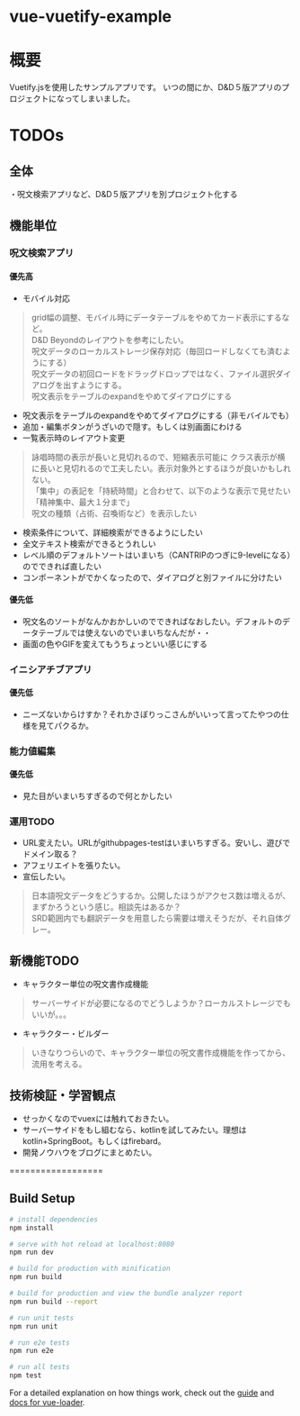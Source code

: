 # vue-vuetify-example
# 概要
Vuetify.jsを使用したサンプルアプリです。
いつの間にか、D&D５版アプリのプロジェクトになってしまいました。

# TODOs
## 全体
・呪文検索アプリなど、D&D５版アプリを別プロジェクト化する

## 機能単位
### 呪文検索アプリ
#### 優先高
* モバイル対応
> grid幅の調整、モバイル時にデータテーブルをやめてカード表示にするなど。  
> D&D Beyondのレイアウトを参考にしたい。  
> 呪文データのローカルストレージ保存対応（毎回ロードしなくても済むようにする）  
> 呪文データの初回ロードをドラッグドロップではなく、ファイル選択ダイアログを出すようにする。  
> 呪文表示をテーブルのexpandをやめてダイアログにする  
* 呪文表示をテーブルのexpandをやめてダイアログにする（非モバイルでも）
* 追加・編集ボタンがうざいので隠す。もしくは別画面にわける
* 一覧表示時のレイアウト変更
>詠唱時間の表示が長いと見切れるので、短縮表示可能に
>クラス表示が横に長いと見切れるので工夫したい。表示対象外とするほうが良いかもしれない。  
>「集中」の表記を「持続時間」と合わせて、以下のような表示で見せたい  
>「精神集中、最大１分まで」  
>呪文の種類（占術、召喚術など）を表示したい
* 検索条件について、詳細検索ができるようにしたい
* 全文テキスト検索ができるとうれしい
* レベル順のデフォルトソートはいまいち（CANTRIPのつぎに9-levelになる）のでできれば直したい
* コンポーネントがでかくなったので、ダイアログと別ファイルに分けたい

#### 優先低
* 呪文名のソートがなんかおかしいのでできればなおしたい。デフォルトのデータテーブルでは使えないのでいまいちなんだが・・
* 画面の色やGIFを変えてもうちょっといい感じにする

### イニシアチブアプリ
#### 優先低
* ニーズないからけすか？それかさぼりっこさんがいいって言ってたやつの仕様を見てパクるか。

### 能力値編集
#### 優先低
* 見た目がいまいちすぎるので何とかしたい

### 運用TODO
* URL変えたい。URLがgithubpages-testはいまいちすぎる。安いし、遊びでドメイン取る？
* アフェリエイトを張りたい。
* 宣伝したい。
>日本語呪文データをどうするか。公開したほうがアクセス数は増えるが、まずかろうという感じ。相談先はあるか？  
>SRD範囲内でも翻訳データを用意したら需要は増えそうだが、それ自体グレー。  

## 新機能TODO
* キャラクター単位の呪文書作成機能
>サーバーサイドが必要になるのでどうしようか？ローカルストレージでもいいが。。。  
* キャラクター・ビルダー
>いきなりつらいので、キャラクター単位の呪文書作成機能を作ってから、流用を考える。  

## 技術検証・学習観点
* せっかくなのでvuexには触れておきたい。
* サーバーサイドをもし組むなら、kotlinを試してみたい。理想はkotlin+SpringBoot。もしくはfirebard。
* 開発ノウハウをブログにまとめたい。

==================

## Build Setup

``` bash
# install dependencies
npm install

# serve with hot reload at localhost:8080
npm run dev

# build for production with minification
npm run build

# build for production and view the bundle analyzer report
npm run build --report

# run unit tests
npm run unit

# run e2e tests
npm run e2e

# run all tests
npm test
```

For a detailed explanation on how things work, check out the [guide](http://vuejs-templates.github.io/webpack/) and [docs for vue-loader](http://vuejs.github.io/vue-loader).

